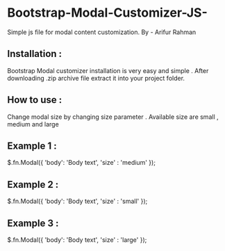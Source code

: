 # Bootstrap-Modal-Customizer-JS-
Simple js file for modal content customization. 
By - Arifur Rahman


Installation :
---------------------------------------

Bootstrap Modal customizer installation is very easy and simple . After downloading .zip archive file extract it into your project folder.

<script src="js/bootstrap-modal.min.js"></script>
  <script>
  $('.button-1').click(function(){
    $.fn.Modal({
      'body': '<h1 class="text-center"> Close button hide </h1> please refresh',
      'closeButton' : false
    });
  });

  </script>
  
  
  
How to use : 
--------------------------------------

Change modal size by changing size parameter . Available size are small ,  medium and large  

Example 1 : 
---------------------------------------

$.fn.Modal({
        'body': 'Body text',
        'size' : 'medium'
      });
      
      
Example 2 : 
---------------------------------------
$.fn.Modal({
        'body': 'Body text',
        'size' : 'small'
      });
      
      
Example 3 : 
----------------------------------------
$.fn.Modal({
        'body': 'Body text',
        'size' : 'large'
      });
